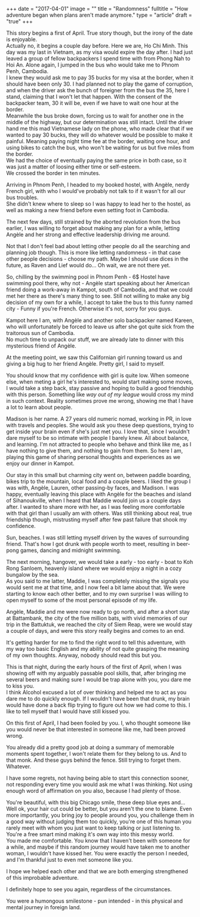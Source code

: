 +++
date = "2017-04-01"
image = ""
title = "Randomness"
fulltitle = "How adventure began when plans aren't made anymore."
type = "article"
draft = "true"
+++

This story begins a first of April. True story though, but the irony of the date
is enjoyable.  
Actually no, it begins a couple day before. Here we are, Ho Chi Minh. This day
was my last in Vietnam, as my visa would expire the day after. I had just
leaved a group of fellow backpackers I spend time with from Phong Nah to Hoi
An. Alone again, I jumped in the bus who would take me to Phnom Penh, Cambodia.  
I knew they would ask me to pay 35 bucks for my visa at the border, when it
should have been only 30. I had planned not to play the game of corruption, and
when the driver ask the bunch of foreigner from the bus the 35, here I stand,
claiming that I won't let that happen. With the consent of the backpacker team,
30 it will be, even if we have to wait one hour at the border.  
Meanwhile the bus broke down, forcing us to wait for another one in the middle
of the highway, but our determination was still intact. Until the driver hand
me this mad Vietnamese lady on the phone, who made clear that if we wanted to
pay 30 bucks, they will do whatever would be possible to make it painful.
Meaning paying night time fee at the border, waiting one hour, and using bikes to catch the bus,
who won't be waiting for us but five miles from the border.  
We had the choice of eventually paying the same price in both case, so it was
just a matter of loosing either time or self-esteem.  
We crossed the border in ten minutes.  

Arriving in Phnom Penh, I headed to my booked hostel, with Angèle, nerdy French
girl, with who I would've probably not talk to if it wasn't for all our bus troubles.  
She didn't knew where to sleep so I was happy to lead her to the hostel, as well
as making a new friend before even setting foot in Cambodia.  

The next few days, still strained by the aborted revolution from the bus earlier, I was
willing to forget about making any plan for a while, letting Angèle and her
strong and effective leadership driving me around.  

Not that I don't feel bad about letting other people do all the searching and
planning job though. This is more like letting randomness - in that case other
people decisions - choose my path. Maybe I should use dices in the future, as
Raven and Lief would do... Oh wait, we are not there yet.  

So, chilling by the swimming pool in Phnom Penh - 6$ Hostel have swimming pool
there, why not - Angèle start speaking about her American friend doing a
work-away in Kampot, south of Cambodia, and that we could met her there as
there's many thing to see. Still not willing to make any big decision of my own for a while,
I accept to take the bus to this funny named city - Funny if you're French.
Otherwise it's not, sorry for you guys.  

Kampot here I am, with Angèle and another solo backpacker named Kareen, who
will unfortunately be forced to leave us after she got quite sick from the traitorous
sun of Cambodia.  
No much time to unpack our stuff, we are already late to dinner with this
mysterious friend of Angèle.  

At the meeting point, we saw this Californian girl running toward us and giving
a big hug to her friend Angèle. Pretty girl, I said to myself.  

You should know that my confidence with girl is quite low. When someone else,
when meting a girl he's interested to, would start making some moves, I would
take a step back, stay passive and hoping to build a good friendship with this
person. Something like *way out of my league* would cross my mind in such
context. Reality sometimes prove me wrong, showing me that I have a lot to learn
about people.  

Madison is her name. A 27 years old numeric nomad, working in PR, in love with
travels and peoples. She would ask you these deep questions, trying to get
inside your brain even if she's just met you. I love that, since I wouldn't
dare myself to be so intimate with people I barely knew. All about balance, and
learning. I'm not attracted to people who behave and think like me, as I have nothing to
give them, and nothing to gain from them. So here I am, playing this game of
sharing personal thoughts and experiences as we enjoy our dinner in Kampot.  

Our stay in this small but charming city went on, between paddle boarding,
bikes trip to the mountain, local food and a couple beers. I liked the group I
was with, Angèle, Lauren, other passing-by faces, and Madison. I was happy,
eventually leaving this place with Angèle for the beaches and island of
Sihanoukville, when I heard that Maddie would join us a couple days after. I
wanted to share more with her, as I was feeling more comfortable with that girl than
I usually am with others. Was still thinking about real, true friendship though,
mistrusting myself after few past failure that shook my confidence.  

Sun, beaches. I was still letting myself driven by the waves of
surrounding friend. That's how I got drunk with people worth to meet, resulting in
beer-pong games, dancing and midnight swimming.  

The next morning, hangover, we would take a early - too early - boat to Koh Rong Sanloem,
heavenly island where we would enjoy a night in a cozy bungalow by the sea.  
As you said to me latter, Maddie, I was completely missing the signals you would sent me at that time,
and I now feel a bit lame about that. We were starting to know each other
better, and to my own surprise I was willing to open myself to some of the most
personal episode of my life.  

Angèle, Maddie and me were now ready to go north, and after a short stay at
Battambank, the city of the five million bats, with vivid memories of our trip
in the Battuktuk, we reached the city of Siem Reap, were we would stay a couple
of days, and were this story really begins and comes to an end.  

It's getting harder for me to find the right word to tell this adventure,
with my way too basic English and my ability of not quite grasping the meaning of my
own thoughts. Anyway, nobody should read this but you.

This is that night, during the early hours of the first of April,
when I was showing off with my arguably passable pool skills, that,
after bringing me several beers and making sure I would be trap alone with you,
you dare me to kiss you.  
I think Alcohol excused a lot of over thinking and helped me to act as you dare
me to do quickly enough. If I wouldn't have been that drunk, my brain would have
done a back flip trying to figure out how we had come to this. I like to
tell myself that I would have still kissed you.  

On this first of April, I had been fooled by you. I, who thought someone like
you would never be that interested in someone like me, had been proved wrong.  

You already did a pretty good job at doing a summary of memorable moments spent
together, I won't relate them for they belong to us. And to that monk.
And these guys behind the fence. Still trying to forget them. Whatever.  

I have some regrets, not having being able to start this connection sooner, not
responding every time you would ask me what I was thinking. Not using enough
word of affirmation on you also, because I had plenty of those.  

You're beautiful, with this big Chicago smile, these deep blue eyes and... Well
ok, your hair cut could be better, but you aren't the one to blame. Even more
importantly, you bring joy to people around you, you challenge them in a good
way without judging them too quickly, you're one of this human you rarely meet
with whom you just want to keep talking or just listening to. You're a free
smart mind making it's own way into this messy world.  
You made me comfortable. You know that I haven't been with someone for a while,
and maybe if this random journey would have taken me to another woman, I
wouldn't have kissed her. You were exactly the person I needed, and I'm
thankful just to even met someone like you.  

I hope we helped each other and that we are both emerging strengthened of this
improbable adventure.  

I definitely hope to see you again, regardless of the circumstances.  

You were a humongous smilestone - pun intended - in this physical and mental journey in foreign land.

